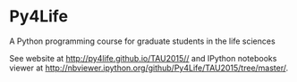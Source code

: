Py4Life
=======

A Python programming course for graduate students in the life sciences

See website at <http://py4life.github.io/TAU2015//> and IPython notebooks viewer at <http://nbviewer.ipython.org/github/Py4Life/TAU2015/tree/master/>.
